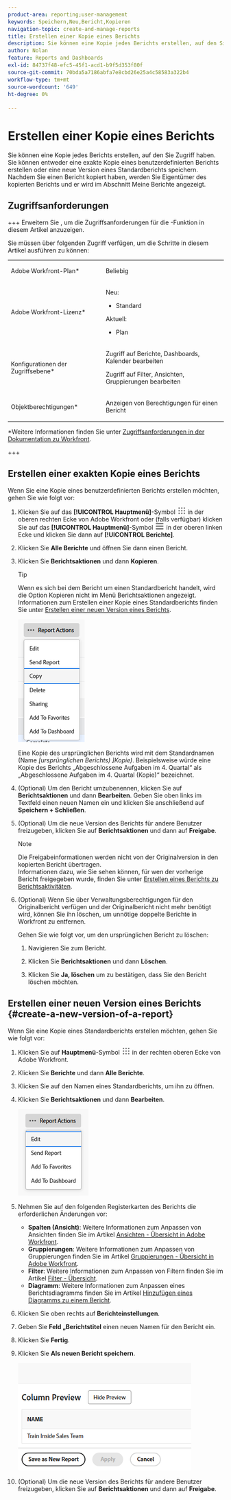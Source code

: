 ```yaml
---
product-area: reporting;user-management
keywords: Speichern,Neu,Bericht,Kopieren
navigation-topic: create-and-manage-reports
title: Erstellen einer Kopie eines Berichts
description: Sie können eine Kopie jedes Berichts erstellen, auf den Sie Zugriff haben. Sie können entweder eine exakte Kopie eines benutzerdefinierten Berichts erstellen oder eine neue Version eines Standardberichts speichern. Nachdem Sie einen Bericht kopiert haben, werden Sie Eigentümer des kopierten Berichts und er wird im Abschnitt Meine Berichte angezeigt.
author: Nolan
feature: Reports and Dashboards
exl-id: 84737f48-efc5-45f1-acd1-b9f5d353f80f
source-git-commit: 70bda5a7186abfa7e8cbd26e25a4c58583a322b4
workflow-type: tm+mt
source-wordcount: '649'
ht-degree: 0%

---
```


# Erstellen einer Kopie eines Berichts

<!-- Audited: 11/2024 -->

Sie können eine Kopie jedes Berichts erstellen, auf den Sie Zugriff haben. Sie können entweder eine exakte Kopie eines benutzerdefinierten Berichts erstellen oder eine neue Version eines Standardberichts speichern. Nachdem Sie einen Bericht kopiert haben, werden Sie Eigentümer des kopierten Berichts und er wird im Abschnitt Meine Berichte angezeigt.

## Zugriffsanforderungen

+++ Erweitern Sie , um die Zugriffsanforderungen für die -Funktion in diesem Artikel anzuzeigen.

Sie müssen über folgenden Zugriff verfügen, um die Schritte in diesem Artikel ausführen zu können:

<table style="table-layout:auto"> 
 <col> 
 <col> 
 <tbody> 
  <tr> 
   <td role="rowheader">Adobe Workfront-Plan*</td> 
   <td> <p>Beliebig</p> </td> 
  </tr> 
  <tr> 
   <td role="rowheader">Adobe Workfront-Lizenz*</td> 
   <td> 
      <p>Neu:</p>
         <ul>
         <li><p>Standard</p></li>
         </ul>
      <p>Aktuell:</p>
         <ul>
         <li><p>Plan</p></li>
         </ul>
   </td>
  </tr> 
  <tr> 
   <td role="rowheader">Konfigurationen der Zugriffsebene*</td> 
   <td> <p>Zugriff auf Berichte, Dashboards, Kalender bearbeiten</p> <p>Zugriff auf Filter, Ansichten, Gruppierungen bearbeiten</p></td> 
  </tr> 
  <tr> 
   <td role="rowheader">Objektberechtigungen*</td> 
   <td><p>Anzeigen von Berechtigungen für einen Bericht</p></td> 
  </tr> 
 </tbody> 
</table>

*Weitere Informationen finden Sie unter [Zugriffsanforderungen in der Dokumentation zu Workfront](/help/quicksilver/administration-and-setup/add-users/access-levels-and-object-permissions/access-level-requirements-in-documentation.md).

+++

## Erstellen einer exakten Kopie eines Berichts

Wenn Sie eine Kopie eines benutzerdefinierten Berichts erstellen möchten, gehen Sie wie folgt vor:

1. Klicken Sie auf das **[!UICONTROL Hauptmenü]**-Symbol ![Hauptmenü](/help/_includes/assets/main-menu-icon.png) in der oberen rechten Ecke von Adobe Workfront oder (falls verfügbar) klicken Sie auf das **[!UICONTROL Hauptmenü]**-Symbol ![Hauptmenü](/help/_includes/assets/main-menu-icon-left-nav.png) in der oberen linken Ecke und klicken Sie dann auf **[!UICONTROL Berichte]**.

1. Klicken Sie **Alle Berichte** und öffnen Sie dann einen Bericht.

1. Klicken Sie **Berichtsaktionen** und dann **Kopieren**.

   >[!TIP]
   >
   >Wenn es sich bei dem Bericht um einen Standardbericht handelt, wird die Option Kopieren nicht im Menü Berichtsaktionen angezeigt.\
   >Informationen zum Erstellen einer Kopie eines Standardberichts finden Sie unter [Erstellen einer neuen Version eines Berichts](#create-a-new-version-of-a-report).

   ![Bericht kopieren](assets/unshimmed-report-actions-copy.png)

   Eine Kopie des ursprünglichen Berichts wird mit dem Standardnamen (Name _[ursprünglichen Berichts) ]Kopie)_. Beispielsweise würde eine Kopie des Berichts „Abgeschlossene Aufgaben im 4. Quartal“ als „Abgeschlossene Aufgaben im 4. Quartal (Kopie)“ bezeichnet.

1. (Optional) Um den Bericht umzubenennen, klicken Sie auf **Berichtsaktionen** und dann **Bearbeiten**. Geben Sie oben links im Textfeld einen neuen Namen ein und klicken Sie anschließend auf **Speichern + Schließen**.

1. (Optional) Um die neue Version des Berichts für andere Benutzer freizugeben, klicken Sie auf **Berichtsaktionen** und dann auf **Freigabe**.

   >[!NOTE]
   >
   >Die Freigabeinformationen werden nicht von der Originalversion in den kopierten Bericht übertragen.\
   >Informationen dazu, wie Sie sehen können, für wen der vorherige Bericht freigegeben wurde, finden Sie unter [Erstellen eines Berichts zu Berichtsaktivitäten](../../../reports-and-dashboards/reports/report-usage/create-report-reporting-activities.md#identify).

1. (Optional) Wenn Sie über Verwaltungsberechtigungen für den Originalbericht verfügen und der Originalbericht nicht mehr benötigt wird, können Sie ihn löschen, um unnötige doppelte Berichte in Workfront zu entfernen.

   Gehen Sie wie folgt vor, um den ursprünglichen Bericht zu löschen:

   1. Navigieren Sie zum Bericht.

   1. Klicken Sie **Berichtsaktionen** und dann **Löschen**.

   1. Klicken Sie **Ja, löschen** um zu bestätigen, dass Sie den Bericht löschen möchten.

## Erstellen einer neuen Version eines Berichts {#create-a-new-version-of-a-report}

Wenn Sie eine Kopie eines Standardberichts erstellen möchten, gehen Sie wie folgt vor:

1. Klicken Sie auf **Hauptmenü**-Symbol ![Hauptmenüsymbol](assets/main-menu-icon.png) in der rechten oberen Ecke von Adobe Workfront.

1. Klicken Sie **Berichte** und dann **Alle Berichte**.
1. Klicken Sie auf den Namen eines Standardberichts, um ihn zu öffnen.
1. Klicken Sie **Berichtsaktionen** und dann **Bearbeiten**.

   ![Bericht bearbeiten](assets/unshimmed-report-actions-default-report.png)

1. Nehmen Sie auf den folgenden Registerkarten des Berichts die erforderlichen Änderungen vor:

   * **Spalten (Ansicht)**: Weitere Informationen zum Anpassen von Ansichten finden Sie im Artikel [Ansichten - Übersicht in Adobe Workfront](../../../reports-and-dashboards/reports/reporting-elements/views-overview.md).
   * **Gruppierungen**: Weitere Informationen zum Anpassen von Gruppierungen finden Sie im Artikel [Gruppierungen - Übersicht in Adobe Workfront](../../../reports-and-dashboards/reports/reporting-elements/groupings-overview.md).
   * **Filter**: Weitere Informationen zum Anpassen von Filtern finden Sie im Artikel [Filter - Übersicht](../../../reports-and-dashboards/reports/reporting-elements/filters-overview.md).
   * **Diagramm**: Weitere Informationen zum Anpassen eines Berichtsdiagramms finden Sie im Artikel [Hinzufügen eines Diagramms zu einem Bericht](../../../reports-and-dashboards/reports/creating-and-managing-reports/add-chart-report.md).

1. Klicken Sie oben rechts auf **Berichteinstellungen**.
1. Geben Sie **Feld „Berichtstitel** einen neuen Namen für den Bericht ein.
1. Klicken Sie **Fertig**.
1. Klicken Sie **Als neuen Bericht speichern**.

   ![Als neuen Bericht speichern](assets/unshimmed-save-as-new-report.png)

1. (Optional) Um die neue Version des Berichts für andere Benutzer freizugeben, klicken Sie auf **Berichtsaktionen** und dann auf **Freigabe**.

